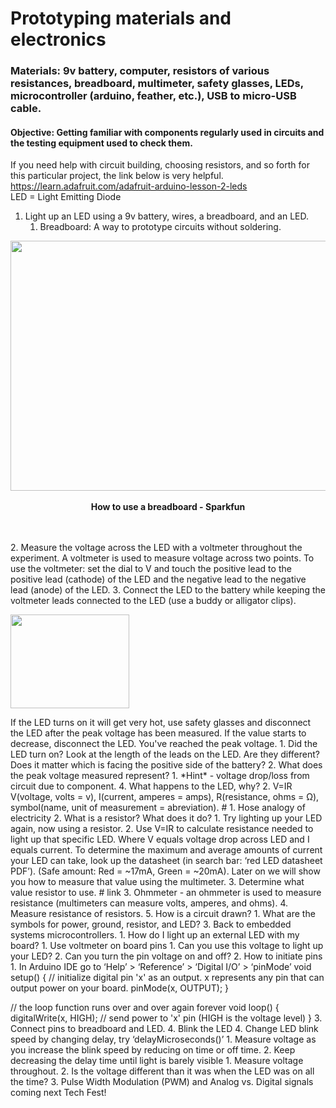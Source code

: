 # Prototyping materials and electronics
### Materials: 9v battery, computer, resistors of various resistances, breadboard, multimeter, safety glasses, LEDs, microcontroller (arduino, feather, etc.), USB to micro-USB cable.
#### Objective: Getting familiar with components regularly used in circuits and the testing equipment used to check them.
If you need help with circuit building, choosing resistors, and so forth for this particular project, the link below is very helpful.
https://learn.adafruit.com/adafruit-arduino-lesson-2-leds  
LED = Light Emitting Diode  
1. Light up an LED using a 9v battery, wires, a breadboard, and an LED.
   1. Breadboard: A way to prototype circuits without soldering.
<p align="center">
  <img width="560" height="400" src="https://user-images.githubusercontent.com/52707386/61340000-405a5a00-a7f5-11e9-8d42-524e5a13269d.jpg"> 
   </br><br>
   <b>How to use a breadboard - Sparkfun </b><br> 
   </br><br>
</p>
   2. Measure the voltage across the LED with a voltmeter throughout the experiment. A voltmeter is used to measure voltage across two points. To use the voltmeter: set the dial to V and touch the positive lead to the positive lead (cathode) of the LED and the negative lead to the negative lead (anode) of the LED.
   3. Connect the LED to the battery while keeping the voltmeter leads connected to the LED (use a buddy or alligator clips).
   <p align="left">
  <img width="190" height="150" src="https://user-images.githubusercontent.com/52707386/62065113-24868900-b1e3-11e9-9663-c9e47d252202.gif"> 
</p>
If the LED turns on it will get very hot, use safety glasses and disconnect the LED after the peak voltage has been measured. If the value starts to decrease, disconnect the LED. You've reached the peak voltage.
      1. Did the LED turn on? Look at the length of the leads on the LED. Are they different? Does it matter which is facing the positive side of the battery?
      2. What does the peak voltage measured represent?
         1. *Hint* - voltage drop/loss from circuit due to component.
   4. What happens to the LED, why?
2. V=IR  
V(voltage, volts = v), I(current, amperes = amps), R(resistance, ohms = Ω), symbol(name, unit of measurement = abreviation).
  # 1. Hose analogy of electricity
   2. What is a resistor? What does it do?
      1. Try lighting up your LED again, now using a resistor.
      2. Use V=IR to calculate resistance needed to light up that specific LED. Where V equals voltage drop across LED and I equals current. To determine the maximum and average amounts of current your LED can take, look up the datasheet (in search bar: ‘red LED datasheet PDF’). (Safe amount: Red = ~17mA, Green = ~20mA). Later on we will show you how to measure that value using the multimeter.
      3. Determine what value resistor to use. 
   # link
   3. Ohmmeter - an ohmmeter is used to measure resistance (multimeters can measure volts, amperes, and ohms).
   4. Measure resistance of resistors.
   5. How is a circuit drawn?
      1. What are the symbols for power, ground, resistor, and LED?
3. Back to embedded systems microcontrollers.
   1. How do I light up an external LED with my board?
      1. Use voltmeter on board pins
         1. Can you use this voltage to light up your LED?
         2. Can you turn the pin voltage on and off?
   2. How to initiate pins
      1. In Arduino IDE go to ‘Help’ > ‘Reference’ > ‘Digital I/O’ > ‘pinMode’
void setup() {
  // initialize digital pin 'x' as an output. x represents any pin that can output power on your board.
  pinMode(x, OUTPUT);
}

// the loop function runs over and over again forever
void loop() {
  digitalWrite(x, HIGH);   // send power to 'x' pin (HIGH is the voltage level)
}
   3. Connect pins to breadboard and LED.
   4. Blink the LED
   4. Change LED blink speed by changing delay, try ‘delayMicroseconds()’
      1. Measure voltage as you increase the blink speed by reducing on time or off time.
      2. Keep decreasing the delay time until light is barely visible
         1. Measure voltage throughout.
         2. Is the voltage different than it was when the LED was on all the time?
3. Pulse Width Modulation (PWM) and Analog vs. Digital signals coming next Tech Fest!
   
